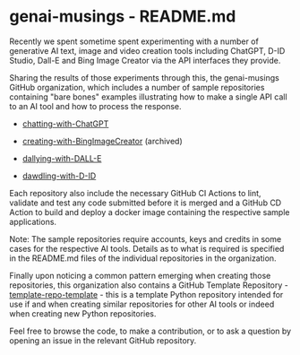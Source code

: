 # genai-musings - README.md

Recently we spent sometime spent experimenting with a number of generative AI text, image and video creation tools including ChatGPT, D-ID Studio, Dall-E and Bing Image Creator via the API interfaces they provide.

Sharing the results of those experiments through this, the genai-musings GitHub organization, which includes a number of sample repositories containing "bare bones" examples illustrating how to make a single API call to an AI tool and how to process the response.

- [chatting-with-ChatGPT](https://github.com/genai-musings/chatting-with-ChatGPT)

- [creating-with-BingImageCreator](https://github.com/genai-musings/creating-with-BingImageCreator) (archived)

- [dallying-with-DALL-E](https://github.com/genai-musings/dallying-with-DALL-E)

- [dawdling-with-D-ID](https://github.com/genai-musings/dawdling-with-D-ID)

Each repository also include the necessary GitHub CI Actions to lint, validate and test any code submitted before it is merged and a GitHub CD Action to build and deploy a docker image containing the respective sample applications.

Note: The sample repositories require accounts, keys and credits in some cases for the respective AI tools. Details as to what is required is specified in the README.md files of the individual repositories in the organization.

Finally upon noticing a common pattern emerging when creating those repositories, this organization also contains a GitHub Template Repository -[template-repo-template](https://github.com/genai-musings/template-repo-template) - this is a template Python repository intended for use if and when creating similar repositories for other AI tools or indeed when creating new Python repositories.

Feel free to browse the code, to make a contribution, or to ask a question by opening an issue in the relevant GitHub repository.
